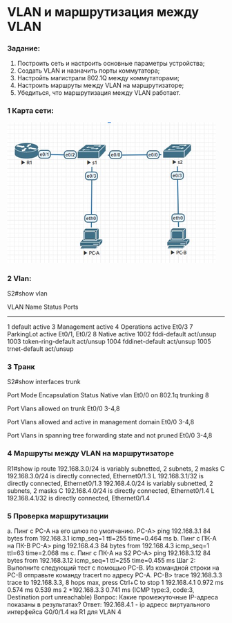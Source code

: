 #  VLAN и маршрутизация между VLAN

###  Задание:

  1. Построить сеть и настроить основные параметры устройства;
  2. Создать VLAN и назначить порты коммутатора;
  3. Настройть магистрали 802.1Q между коммутаторами;
  4. Настроить маршруты между VLAN на маршрутизаторе;
  5. Убедиться, что маршрутизация между VLAN работает.
### 1 Карта сети:

![](netmap.jpg)

### 2 Vlan:
S2#show vlan

VLAN Name                             Status    Ports
---- -------------------------------- --------- -------------------------------
1    default                          active
3    Management                       active
4    Operations                       active    Et0/3
7    ParkingLot                       active    Et0/1, Et0/2
8    Native                           active
1002 fddi-default                     act/unsup
1003 token-ring-default               act/unsup
1004 fddinet-default                  act/unsup
1005 trnet-default                    act/unsup 

### 3 Транк 
S2#show interfaces trunk

Port        Mode             Encapsulation  Status        Native vlan
Et0/0       on               802.1q         trunking      8

Port        Vlans allowed on trunk
Et0/0       3-4,8

Port        Vlans allowed and active in management domain
Et0/0       3-4,8

Port        Vlans in spanning tree forwarding state and not pruned
Et0/0       3-4,8
### 4 Маршруты между VLAN на маршрутизаторе
R1#show ip route 
 192.168.3.0/24 is variably subnetted, 2 subnets, 2 masks
C        192.168.3.0/24 is directly connected, Ethernet0/1.3
L        192.168.3.1/32 is directly connected, Ethernet0/1.3
      192.168.4.0/24 is variably subnetted, 2 subnets, 2 masks
C        192.168.4.0/24 is directly connected, Ethernet0/1.4
L        192.168.4.1/32 is directly connected, Ethernet0/1.4

### 5 Проверка маршрутизации

a. Пинг с PC-A на его шлюз по умолчанию.
PC-A> ping 192.168.3.1
84 bytes from 192.168.3.1 icmp_seq=1 ttl=255 time=0.464 ms
b. Пинг с ПК-A на ПК-B
PC-A> ping 192.168.4.3
84 bytes from 192.168.4.3 icmp_seq=1 ttl=63 time=2.068 ms
c. Пинг с ПК-A на S2
PC-A> ping 192.168.3.12
84 bytes from 192.168.3.12 icmp_seq=1 ttl=255 time=0.455 ms
Шаг 2: Выполните следующий тест с помощью PC-B.
Из командной строки на PC-B отправьте команду tracert по адресу PC-A.
PC-B> trace 192.168.3.3
trace to 192.168.3.3, 8 hops max, press Ctrl+C to stop
 1   192.168.4.1   0.972 ms  0.574 ms  0.539 ms
 2   *192.168.3.3   0.741 ms (ICMP type:3, code:3, Destination port unreachable)
Вопрос: Какие промежуточные IP-адреса показаны в результатах?
Ответ: 192.168.4.1 - ip адресс виртуального интерфейса G0/0/1.4 на R1 для VLAN 4
